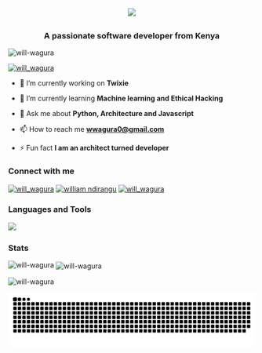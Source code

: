 <h1 align="center">
  <img src="https://readme-typing-svg.demolab.com?font=Poppins&weight=600&size=30&pause=1000&center=true&vCenter=true&width=435&lines=Hi+There+%F0%9F%91%8B;I'm+Will+Wagura!+%F0%9F%98%84"/>
</h1>
 
<h3 align="center">A passionate software developer from Kenya</h3>

<p align="left"> <img src="https://komarev.com/ghpvc/?username=will-wagura&label=Profile%20views&color=0e75b6&style=flat" alt="will-wagura" /> </p>

<p align="left"> <a href="https://twitter.com/will_wagura" target="blank"><img src="https://img.shields.io/twitter/follow/will_wagura?logo=twitter&style=for-the-badge" alt="will_wagura" /></a> </p>

- 🔭 I’m currently working on **Twixie**

- 🌱 I’m currently learning **Machine learning and Ethical Hacking**

- 💬 Ask me about **Python, Architecture and Javascript**

- 📫 How to reach me **wwagura0@gmail.com**

- ⚡ Fun fact **I am an architect turned developer**

<h3 align="left">Connect with me</h3>
<p align="left">
<a href="https://twitter.com/will_wagura" target="blank"><img align="center" src="https://raw.githubusercontent.com/rahuldkjain/github-profile-readme-generator/master/src/images/icons/Social/twitter.svg" alt="will_wagura" height="30" width="40" /></a>
<a href="https://linkedin.com/in/william ndirangu" target="blank"><img align="center" src="https://raw.githubusercontent.com/rahuldkjain/github-profile-readme-generator/master/src/images/icons/Social/linked-in-alt.svg" alt="william ndirangu" height="30" width="40" /></a>
<a href="https://instagram.com/will_wagura" target="blank"><img align="center" src="https://raw.githubusercontent.com/rahuldkjain/github-profile-readme-generator/master/src/images/icons/Social/instagram.svg" alt="will_wagura" height="30" width="40" /></a>
</p>

<h3 align="left">Languages and Tools</h3>
  <img src="https://skillicons.dev/icons?i=react,bootstrap,mui,html,css,vscode,github,figma,tailwind,git,nodejs,python,javascript,typescript,express,mongodb,nextjs,mysql,flask,photoshop,illustrator" />

<h3 align="left">Stats</h3>
<p><img align="left" src="https://github-readme-stats.vercel.app/api/top-langs?username=will-wagura&show_icons=true&locale=en&layout=compact&theme=react&border_radius=10&size_weight=0.5&count_weight=0.5" alt="will-wagura" /></p>

<p>&nbsp;<img align="center" src="https://github-readme-stats.vercel.app/api?username=will-wagura&locale=en&count_private=true&show_icons=true&theme=react&rank_icon=github&border_radius=10" alt="will-wagura" /></p>

<p><img align="center" src="https://github-readme-streak-stats.herokuapp.com/?user=will-wagura&count_private=true&theme=react&border_radius=10"" alt="will-wagura" /></p>

<picture>
  <source
    media="(prefers-color-scheme: dark)"
    srcset="https://raw.githubusercontent.com/platane/snk/output/github-contribution-grid-snake-dark.svg"
  />
  <source
    media="(prefers-color-scheme: light)"
    srcset="https://raw.githubusercontent.com/platane/snk/output/github-contribution-grid-snake.svg"
  />
  <img
    alt="github contribution grid snake animation"
    src="https://raw.githubusercontent.com/platane/snk/output/github-contribution-grid-snake.svg"
  />
</picture>
